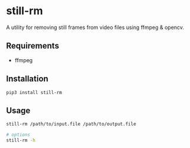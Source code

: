 
# still-rm

A utility for removing still frames from video files using ffmpeg & opencv.

## Requirements
 - ffmpeg

## Installation

```
pip3 install still-rm
```

## Usage

```sh
still-rm /path/to/input.file /path/to/output.file

# options
still-rm -h
```
